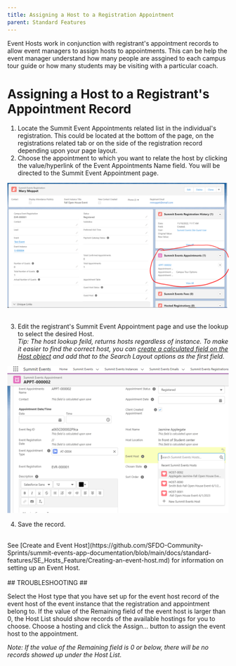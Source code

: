 ```yaml
---
title: Assigning a Host to a Registration Appointment
parent: Standard Features
---
```


Event Hosts work in conjunction with registrant's appointment records to allow event managers to assign hosts to appointments.  This can be help the event manager understand how many people are assgined to each campus tour guide or how many students may be visiting with a particular coach.  


# Assigning a Host to a Registrant's Appointment Record

1. Locate the Summit Event Appointments related list in the individual's registration.  This could be located at the bottom of the page, on the registrations related tab or on the side of the registration record depending upon your page layout.  
2. Choose the appointment to which you want to relate the host by clicking the value/hyperlink of the Event Appointments Name field. You will be directed to the Summit Event Appointment page.   

![Registrant Appointments Related List Image](../images/EventHost_SelectRegistrantsAppointment.PNG)
<br>
<br>
 
3. Edit the registrant's Summit Event Appointment page and use the lookup to select the desired Host.  <br>
*Tip: The host lookup feild, returns hosts regardless of instance.  To make it easier to find the correct host, you can [create a calculated field on the Host object](https://github.com/SFDO-Community-Sprints/summit-events-app-documentation/blob/main/docs/standard-features/SE_Hosts_Feature/Host_object_Calc_Field.md) and add that to the Search Layout options as the first field.*

![Registrant Appointments Related List Image](../images/EventHost-HostOnLookupScreen.PNG)
<br>

4. Save the record.
 
<br>
See [Create and Event Host](https://github.com/SFDO-Community-Sprints/summit-events-app-documentation/blob/main/docs/standard-features/SE_Hosts_Feature/Creating-an-event-host.md) for information on setting up an Event Host.
<br>
<br>
## TROUBLESHOOTING ##


Select the Host type that you have set up for the event host record of the event host of the event instance that the registration and appointment belong to. If the value of the Remaining field of the event host is larger than 0, the Host List should show records of the available hostings for you to choose. Choose a hosting and click the Assign… button to assign the event host to the appointment. 

_Note: If the value of the Remaining field is 0 or below, there will be no records showed up under the Host List._
 
